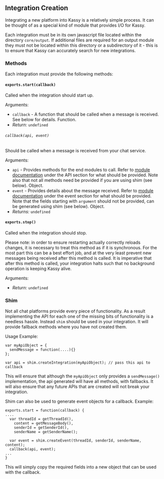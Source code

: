 ## Integration Creation
Integrating a new platform into Kassy is a relatively simple process. It can be thought of as a special kind of module that provides I/O for Kassy.

Each integration must be in its own javascript file located within the directory `core/output`. If additional files are required for an output module they must not be located within this directory or a subdirectory of it - this is to ensure that Kassy can accurately search for new integrations.

### Methods
Each integration must provide the following methods:

#### `exports.start(callback)`
Called when the integration should start up.

Arguments:
- `callback` - A function that should be called when a message is received. See below for details. Function.
- <i>Return:</i> `undefined`

###### `callback(api, event)`
Should be called when a message is received from your chat service.

Arguments:
- `api` - Provides methods for the end modules to call. Refer to [module documentation](ModuleCreation.md) under the API section for what should be provided. Note also that not all methods need be provided if you are using shim (see below). Object.
- `event` - Provides details about the message received. Refer to [module documentation](ModuleCreation.md) under the event section for what should be provided. Note that the fields starting with `argument` should not be provided, can be generated using shim (see below). Object.
- <i>Returns:</i> `undefined`

#### `exports.stop()`
Called when the integration should stop.

Please note: in order to ensure restarting actually correctly reloads changes, it is necessary to treat this method as if it is synchronous. For the most part this can be a best effort job, and at the very least prevent new messages being received after this method is called. It is imperative that after this method is called, your integration halts such that no background operation is keeping Kassy alive.

Arguments:
- <i>Return:</i> `undefined`

### Shim
Not all chat platforms provide every piece of functionality. As a result implementing the API for each one of the missing bits of functionality is a needless hassle. Instead `shim` should be used in your integration. It will provide fallback methods where you have not created them.

Usage Example:
```
var myApiObject = {
  sendMessage = function(....){}
};

var api = shim.createIntegration(myApiObject); // pass this api to callback
```
This will ensure that although the `myApiObject` only provides a `sendMessage()` implementation, the api generated will have all methods, with fallbacks.
It will also ensure that any future APIs that are created will not break your integration.

Shim can also be used to generate event objects for a callback.
Example:
```
exports.start = function(callback) {
....
  var threadId = getThreadId(),
    content = getMessageBody(),
    senderId = getSenderId(),
    senderName = getSenderName();

  var event = shim.createEvent(threadId, senderId, senderName, content);
  callback(api, event);
...
}
```
This will simply copy the required fields into a new object that can be used with the callback.
